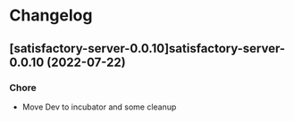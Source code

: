 # Changelog



## [satisfactory-server-0.0.10]satisfactory-server-0.0.10 (2022-07-22)

### Chore

- Move Dev to incubator and some cleanup
  
  